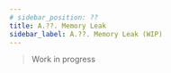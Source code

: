 ```yaml
---
# sidebar_position: ??
title: A.??. Memory Leak
sidebar_label: A.??. Memory Leak (WIP)
---
```


> Work in progress


<!-- 
## A.30.7. Error yang berhubungan dengan manajemen memory

Unhandled Exception
Memory Leak
Resource Leak
Deadlock
Other (bug in code)
 -->
